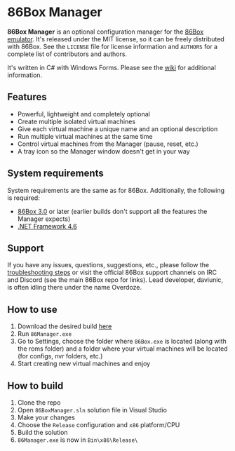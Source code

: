 # 86Box Manager
**86Box Manager** is an optional configuration manager for the [86Box emulator](https://github.com/86Box/86Box). It's released under the MIT license, so it can be freely distributed with 86Box. See the `LICENSE` file for license information and `AUTHORS` for a complete list of contributors and authors.

It's written in C# with Windows Forms. Please see the [wiki](https://github.com/86Box/86BoxManager/wiki) for additional information.

## Features
* Powerful, lightweight and completely optional
* Create multiple isolated virtual machines
* Give each virtual machine a unique name and an optional description
* Run multiple virtual machines at the same time
* Control virtual machines from the Manager (pause, reset, etc.)
* A tray icon so the Manager window doesn't get in your way

## System requirements
System requirements are the same as for 86Box. Additionally, the following is required:  

* [86Box 3.0](https://github.com/86Box/86Box/releases) or later (earlier builds don't support all the features the Manager expects)
* [.NET Framework 4.6](https://dotnet.microsoft.com/download/dotnet-framework/net46)

## Support
If you have any issues, questions, suggestions, etc., please follow the [troubleshooting steps](https://github.com/86Box/86BoxManager/wiki/Troubleshooting-steps) or visit the official 86Box support channels on IRC and Discord (see the main 86Box repo for links). Lead developer, daviunic, is often idling there under the name Overdoze.

## How to use
1. Download the desired build [here](https://github.com/86Box/86BoxManager/releases)
2. Run `86Manager.exe`
3. Go to Settings, choose the folder where `86Box.exe` is located (along with the roms folder) and a folder where your virtual machines will be located (for configs, nvr folders, etc.)
4. Start creating new virtual machines and enjoy

## How to build
1. Clone the repo
2. Open `86BoxManager.sln` solution file in Visual Studio
3. Make your changes
4. Choose the `Release` configuration and `x86` platform/CPU
5. Build the solution
6. `86Manager.exe` is now in `Bin\x86\Release\`
